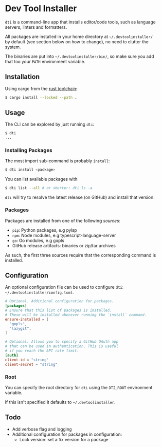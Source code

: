 # Dev Tool Installer
`dti` is a command-line app that installs editor/code tools, such as language servers, linters and formatters.

All packages are installed in your home directory at `~/.devtoolinstaller/` by default (see section below on how to change), no need to clutter the system.

The binaries are put into `~/.devtoolinstaller/bin/`, so make sure you add that too your `PATH` environment variable.

## Installation
Using cargo from the [rust toolchain](https://rustup.rs/):

```sh
$ cargo install --locked --path .
```

## Usage
The CLI can be explored by just running `dti`:
```sh
$ dti
...
```

### Installing Packages
The most import sub-command is probably `install`:
```sh
$ dti install <package>
```

You can list available packages with
```sh
$ dti list --all # or shorter: dti ls -a
```

`dti` will try to resolve the latest release (on GitHub) and install that version.

### Packages
Packages are installed from one of the following *sources*:
- `pip`: Python packages, e.g pylsp
- `npm`: Node modules, e.g typescript-language-server
- `go`: Go modules, e.g gopls
- GitHub release artifacts: binaries or zip/tar archives

As such, the first three sources require that the corresponding command is installed.

## Configuration
An optional configuration file can be used to configure `dti`: `~/.devtoolinstaller/config.toml`.

```toml
# Optional. Additional configuration for packages.
[packages]
# Ensure that this list of packages is installed.
# These will be installed whenever running the `install` command.
ensure-installed = [
  "gopls",
  "lazygit",
]

# Optional. Allows you to specify a GitHub OAuth app
# that can be used in authentication. This is useful
# if you reach the API rate limit.
[auth]
client-id = "string"
client-secret = "string"
```

### Root
You can specify the root directory for `dti` using the `DTI_ROOT` environment variable.

If this isn't specified it defaults to `~/.devtoolinstaller`.

## Todo
- Add verbose flag and logging
- Additional configuration for packages in configuration:
  - Lock version: set a fix version for a package
